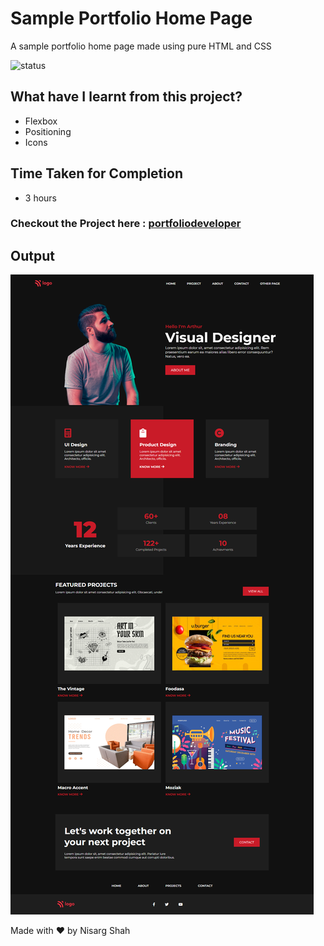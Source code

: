 # Sample Portfolio Home Page
A sample portfolio home page made using pure HTML and CSS

![status](https://img.shields.io/badge/status-ongoing-green)

## What have I learnt from this project?
- Flexbox
- Positioning
- Icons

## Time Taken for Completion
- 3 hours

### Checkout the Project here : [portfoliodeveloper](https://portfoliodeveloper.netlify.app/)

## Output
![output](output.png)


Made with ❤️ by Nisarg Shah


